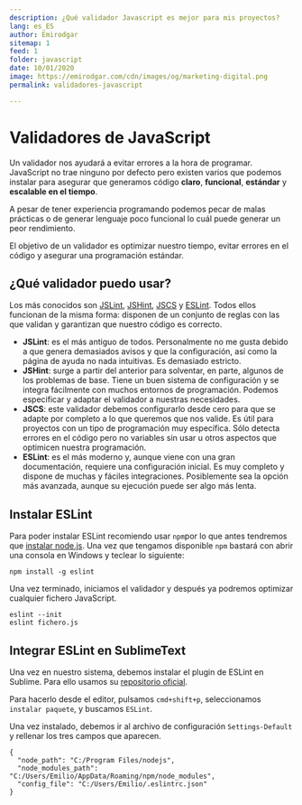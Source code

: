 ```yaml
---
description: ¿Qué validador Javascript es mejor para mis proyectos?
lang: es_ES
author: Emirodgar
sitemap: 1
feed: 1
folder: javascript
date: 10/01/2020
image: https://emirodgar.com/cdn/images/og/marketing-digital.png
permalink: validadores-javascript

---
```


# Validadores de JavaScript

Un validador nos ayudará a evitar errores a la hora de programar. JavaScript no trae ninguno por defecto pero existen varios que podemos instalar para asegurar que generamos código **claro**, **funcional**, **estándar** y **escalable en el tiempo**.

A pesar de tener experiencia programando podemos pecar de malas prácticas o de generar lenguaje poco funcional lo cuál puede generar un peor rendimiento. 

El objetivo de un validador es optimizar nuestro tiempo, evitar errores en el código y asegurar una programación estándar.

## ¿Qué validador puedo usar?

Los más conocidos son [JSLint](http://www.jslint.com/), [JSHint](http://jshint.com/), [JSCS](http://jscs.info/) y [ESLint](http://eslint.org/). Todos ellos funcionan de la misma forma: disponen de un conjunto de reglas con las que validan y garantizan que nuestro código es correcto.

- **JSLint**: es el más antiguo de todos. Personalmente no me gusta debido a que genera demasiados avisos y que la configuración, así como la página de ayuda no nada intuitivas. Es demasiado estricto.
- **JSHint**: surge a partir del anterior para solventar, en parte, algunos de los problemas de base. Tiene un buen sistema de configuración y se integra fácilmente con muchos entornos de programación. Podemos especificar y adaptar el validador a nuestras necesidades. 
- **JSCS**: este validador debemos configurarlo desde cero para que se adapte por completo a lo que queremos que nos valide. Es útil para proyectos con un tipo de programación muy específica. Sólo detecta errores en el código pero no variables sin usar u otros aspectos que optimicen nuestra programación.
- **ESLint**: es el más moderno y, aunque viene con una gran documentación, requiere una configuración inicial. Es muy completo y dispone de muchas y fáciles integraciones. Posiblemente sea la opción más avanzada, aunque su ejecución puede ser algo más lenta.

## Instalar ESLint

Para poder instalar ESLint recomiendo usar `npm`por lo que antes tendremos que [instalar node.js](https://nodejs.org/en/). Una vez que tengamos disponible `npm` bastará con abrir una consola en Windows y teclear lo siguiente:

```
npm install -g eslint
```

Una vez terminado, iniciamos el validador y después ya podremos optimizar cualquier fichero JavaScript.

```
eslint --init
eslint fichero.js
```

## Integrar ESLint en SublimeText

Una vez en nuestro sistema, debemos instalar el plugin de ESLint en Sublime. Para ello usamos su [repositorio oficial](https://packagecontrol.io/packages/ESLint).

Para hacerlo desde el editor, pulsamos `cmd+shift+p`, seleccionamos `instalar paquete`, y buscamos `ESLint`.

Una vez instalado, debemos ir al archivo de configuración `Settings-Default` y rellenar los tres campos que aparecen.

```
{
  "node_path": "C:/Program Files/nodejs",
  "node_modules_path": "C:/Users/Emilio/AppData/Roaming/npm/node_modules",
  "config_file": "C:/Users/Emilio/.eslintrc.json"
}
```
<!--stackedit_data:
eyJoaXN0b3J5IjpbLTE5MTU2NjM3ODQsLTE2MjUxNjg3NywtMT
IxNjgxMTY4Niw5NTEzMzcxMjIsMTE3Njk5OTU4XX0=
-->